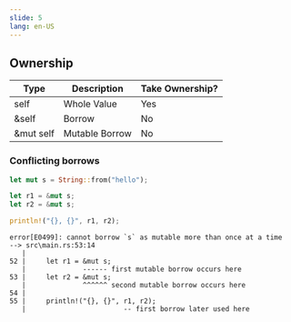 ```yaml
---
slide: 5
lang: en-US
---
```


<section>

## Ownership

| Type      | Description    | Take Ownership? |
| --------- | -------------- | --------------- |
| self      | Whole Value    | Yes             |
| &self     | Borrow         | No              |
| &mut self | Mutable Borrow | No              |

</section>

<section>

### Conflicting borrows

```rust
let mut s = String::from("hello");

let r1 = &mut s;
let r2 = &mut s;

println!("{}, {}", r1, r2);
```

```shell
error[E0499]: cannot borrow `s` as mutable more than once at a time
--> src\main.rs:53:14
   |
52 |     let r1 = &mut s;
   |              ------ first mutable borrow occurs here
53 |     let r2 = &mut s;
   |              ^^^^^^ second mutable borrow occurs here
54 |
55 |     println!("{}, {}", r1, r2);
   |                        -- first borrow later used here
```

</section>

